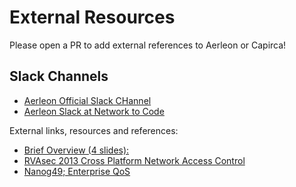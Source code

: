 # External Resources
Please open a PR to add external references to Aerleon or Capirca!
## Slack Channels
- [Aerleon Official Slack CHannel](https://aerleon.slack.com/)
- [Aerleon Slack at Network to Code](https://networktocode.slack.com/)

External links, resources and references:
- [Brief Overview (4 slides):](https://docs.google.com/present/embed?id=dhtc9k26_13cz9fphfb&autoStart=true&loop=true&size=1)
- [RVAsec 2013 Cross Platform Network Access Control](https://www.youtube.com/watch?v=GL8ELp-iw3g)
- [Nanog49; Enterprise QoS](http://www.nanog.org/meetings/nanog49/presentations/Tuesday/Chung-EnterpriseQoS-final.pdf)
